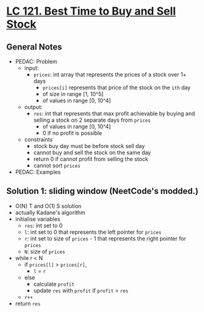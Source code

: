 # [LC 121. Best Time to Buy and Sell Stock](https://leetcode.com/problems/best-time-to-buy-and-sell-stock/)

## General Notes

- PEDAC: Problem
  - input:
    - `prices`: int array that represents the prices of a stock over 1+ days
      - `prices[i]` represents that price of the stock on the `ith` day
      - of size in range \[1, 10^5]
      - of values in range \[0, 10^4]
  - output:
    - `res`: int that represents that max profit achievable by buying and selling a stock on 2 separate days from `prices`
      - of values in range \[0, 10^4]
      - 0 if no profit is possible
  - constraints
    - stock buy day must be before stock sell day
    - cannot buy and sell the stock on the same day
    - return 0 if cannot profit from selling the stock
    - cannot sort `prices`
- PEDAC: Examples

## Solution 1: sliding window (NeetCode's modded.)

- O(N) T and O(1) S solution
- actually Kadane's algorithm
- initialise variables
  - `res`: int set to 0
  - `l`: int set to 0 that represents the left pointer for `prices`
  - `r`: int set to size of `prices` - 1 that represents the right pointer for `prices`
  - `N`: size of `prices`
- while r < N
  - if `prices[l]` > `prices[r]`,
    - `l` = `r`
  - else
    - calculate `profit`
    - update `res` with `profit` if `profit` > `res`
  - `r++`
- return `res`

